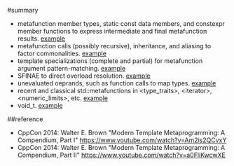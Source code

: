 #summary 

- metafunction member types, static const data members, and constexpr member functions to express intermediate and final metafunction results. [example](example.cpp)
- metafunction calls (possibly recursive), inheritance, and aliasing to factor commonalities. [example](example.cpp)
- template specializations (complete and partial) for metafunction argument pattern-matching. [example](example.cpp)
- SFINAE to direct overload resolution. [example](example.cpp)
- unevaluated oeprands, such as function calls to map types. [example](example.cpp)
- recent and classical std::metafunctions in \<type_traits>, \<iterator>, \<numeric_limits>, etc. [example](example.cpp)
- void_t. [example](example.cpp)


##reference
- CppCon 2014: Walter E. Brown "Modern Template Metaprogramming: A Compendium, Part I" https://www.youtube.com/watch?v=Am2is2QCvxY
- CppCon 2014: Walter E. Brown "Modern Template Metaprogramming: A Compendium, Part II" https://www.youtube.com/watch?v=a0FliKwcwXE
